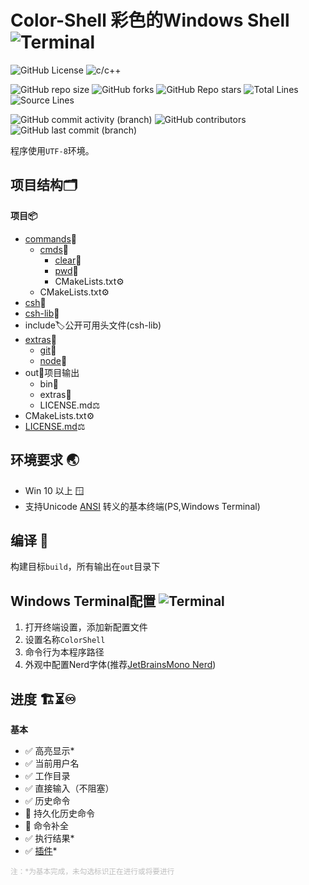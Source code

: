# Color-Shell 彩色的Windows Shell ![Terminal](https://img.shields.io/badge/%3E__-3c3c3c)

[//]: # (概览)
![GitHub License](https://img.shields.io/github/license/Yin-Jinlong/color-shell)
![c/c++](https://img.shields.io/badge/c/c%2B%2B-v23-00589d)

[//]: # (仓库信息)
![GitHub repo size](https://img.shields.io/github/repo-size/Yin-Jinlong/color-shell)
![GitHub forks](https://img.shields.io/github/forks/Yin-Jinlong/color-shell)
![GitHub Repo stars](https://img.shields.io/github/stars/Yin-Jinlong/color-shell)
![Total Lines](https://img.shields.io/badge/total_lines-2787-9a9a9a)
![Source Lines](https://img.shields.io/badge/source_lines-1207-9a9a9a)

[//]: # (活动)
![GitHub commit activity (branch)](https://img.shields.io/github/commit-activity/m/Yin-Jinlong/color-shell)
![GitHub contributors](https://img.shields.io/github/contributors/Yin-Jinlong/color-shell)
![GitHub last commit (branch)](https://img.shields.io/github/last-commit/Yin-Jinlong/color-shell/main)

程序使用`UTF-8`环境。

## 项目结构🗂️

**项目📦**

- [commands](./commands/README.md)💼
    - [cmds](./commands/README.md)🧰
        - [clear](./commands/cmds/clear/README.md)📘
        - [pwd](./commands/cmds/pwd/README.md)📘
        - CMakeLists.txt⚙️
    - CMakeLists.txt⚙️
- [csh](./csh/README.md)💼
- [csh-lib](./csh-lib/README.md)💼
- include🏷️公开可用头文件(csh-lib)
- [extras](./extras/README.md)🧰
    - [git](./extras/git/README.md)📙
    - [node](./extras/node/README.md)📙
- out📁项目输出
    - bin🛞
    - extras🔧
    - LICENSE.md⚖️
- CMakeLists.txt⚙️
- [LICENSE.md](./LICENSE.md)⚖️

## 环境要求 🌏

- Win 10 以上 🪟
- 支持Unicode [ANSI](https://zh.wikipedia.org/wiki/ANSI%E8%BD%AC%E4%B9%89%E5%BA%8F%E5%88%97)
  转义的基本终端(PS,Windows Terminal)

## 编译 🔨

构建目标`build`，所有输出在`out`目录下

## Windows Terminal配置 ![Terminal](https://img.shields.io/badge/%3E__-3c3c3c)

1. 打开终端设置，添加新配置文件
2. 设置名称`ColorShell`
3. 命令行为本程序路径
4. 外观中配置Nerd字体(推荐[JetBrainsMono Nerd](https://www.nerdfonts.com/font-downloads))

## 进度 🏗️⏳♾️

**基本**

- ✅ 高亮显示*
- ✅ 当前用户名
- ✅ 工作目录
- ✅ 直接输入（不阻塞）
- ✅ 历史命令
- 🔲 持久化历史命令
- 🔲 命令补全
- ✅ 执行结果*
- ✅ [插件](./extras/README.md)*

<small style="color:rgba(128,128,128,0.5)">注：*为基本完成，未勾选标识正在进行或将要进行</small>

